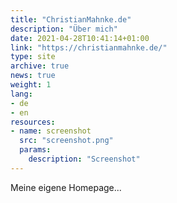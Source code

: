```yaml
---
title: "ChristianMahnke.de"
description: "Über mich"
date: 2021-04-28T10:41:14+01:00
link: "https://christianmahnke.de/"
type: site
archive: true
news: true
weight: 1
lang:
- de
- en
resources:
- name: screenshot
  src: "screenshot.png"
  params:
    description: "Screenshot"
---
```


Meine eigene Homepage...
